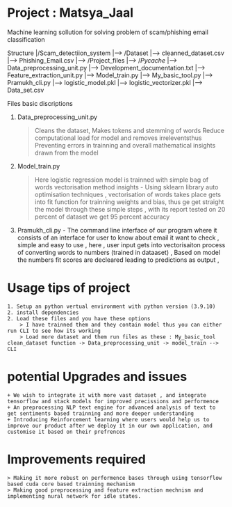 # Project : Matsya_Jaal
Machine learning sollution for solving problem of scam/phishing email classification

Structure 
|/Scam_detectiion_system
|--> /Dataset 
    |--> cleanned_dataset.csv
    |--> Phishing_Email.csv
|--> /Project_files
  |--> /_Pycache_
    |--> Data_preprocessing_unit.py
    |--> Development_documentation.txt
    |--> Feature_extraction_unit.py
    |--> Model_train.py
    |--> My_basic_tool.py
    |--> Pramukh_cli.py
    |--> logistic_model.pkl
    |--> logistic_vectorizer.pkl
  |--> Data_set.csv

Files basic discriptions 
1. Data_preprocessing_unit.py
    > Cleans the dataset, Makes tokens and stemming of words
    > Reduce computational load for model and removes irreleventsthus
    > Preventing errors in trainning and overall mathematical insights drawn from the model
2. Model_train.py
    > Here logistic regression model is trainned with simple bag of words vectorisation method
    insights
       - Using sklearn library auto optimisation techniques , vectorisation of words takes place gets into fit function for trainning weights and bias, thus ge get straight the model through these simple steps , with its report tested on 20 percent of dataset we get 95 percent accuracy

3. Pramukh_cli.py
       - The command line interface of our program where it consists of an interface for user to know about email it want to check , simple and easy to use , here , user input gets into vectorisaiton process of converting words to numbers  (trained in dataaset) , Based on model the numbers fit scores are decleared leading to predictions as output ,

# Usage tips of project 
    1. Setup an python vertual environment with python version (3.9.10)
    2. install dependencies 
    2. Load these files and you have these options 
        > I have trainned them and they contain model thus you can either run CLI to see how its working 
        > Load more dataset and them run files as these : My_basic_tool clean_dataset function -> Data_preprocessing_unit -> model_train --> CLI
        

# potential Upgrades and issues 
    + We wish to integrate it with more vast dataset , and integrate tensorflow and stack models for improved precissions and performence
    + An preprocessing NLP text engine for advanced analysis of text to get sentiments based trainning and more deeper understanding 
    + Introducing Reinforcement learning where users would help us to improve our product after we deploy it in our own application, and customise it based on their prefrences 

# Improvements required 
    > Making it more robust on performence bases through using tensorflow based cuda core based trainning mechanism
    > Making good preprocessing and feature extraction mechnism and implementing nural network for idle states.

